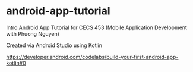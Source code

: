 # android-app-tutorial

Intro Android App Tutorial for CECS 453 (Mobile Application Development with Phuong Nguyen)

Created via Android Studio using Kotlin

https://developer.android.com/codelabs/build-your-first-android-app-kotlin#0
